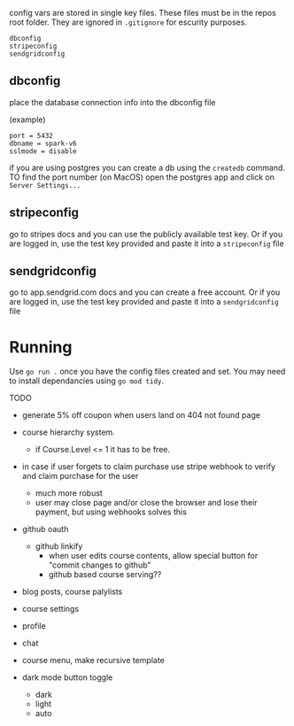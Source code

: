 config vars are stored in single key files. These files must be in the repos root folder. They are ignored in `.gitignore` for escurity purposes.

```
dbconfig
stripeconfig
sendgridconfig
```

## dbconfig
place the database connection info into the dbconfig file

(example)
```
port = 5432
dbname = spark-v6
sslmode = disable
```

if you are using postgres you can create a db using the `createdb` command. TO find the port number (on MacOS) open the postgres app and click on `Server Settings...`

## stripeconfig
go to stripes docs and you can use the publicly available test key. Or if you are logged in, use the test key provided and paste it into a `stripeconfig` file


## sendgridconfig
go to app.sendgrid.com docs and you can create a free account. Or if you are logged in, use the test key provided and paste it into a `sendgridconfig` file

# Running
Use `go run .` once you have the config files created and set.
You may need to install dependancies using `go mod tidy`.

TODO
- generate 5% off coupon when users land on 404 not found page
- course hierarchy system.
	- if Course.Level <= 1 it has to be free.
- in case if user forgets to claim purchase use stripe webhook to verify and claim purchase for the user
	- much more robust
	- user may close page and/or close the browser and lose their payment, but using webhooks solves this
- github oauth
	- github linkify
		- when user edits course contents, allow special button for "commit changes to github"
		- github based course serving??
- blog posts, course palylists
- course settings
- profile
- chat
- course menu, make recursive template

- dark mode button toggle
	- dark
	- light
	- auto